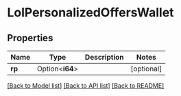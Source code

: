 # LolPersonalizedOffersWallet

## Properties

Name | Type | Description | Notes
------------ | ------------- | ------------- | -------------
**rp** | Option<**i64**> |  | [optional]

[[Back to Model list]](../README.md#documentation-for-models) [[Back to API list]](../README.md#documentation-for-api-endpoints) [[Back to README]](../README.md)


